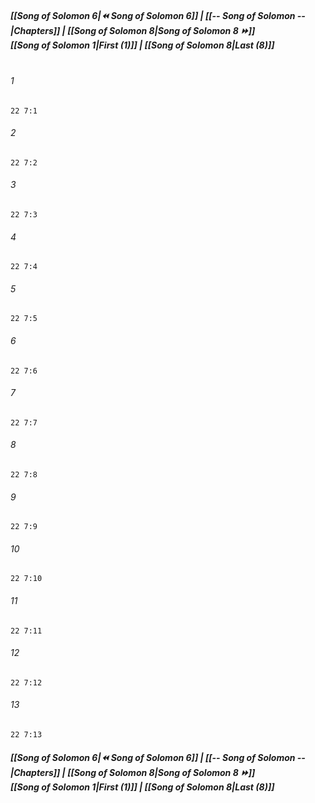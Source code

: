 
##### **[[Song of Solomon 6|⏪ Song of Solomon 6]] | [[-- Song of Solomon --|Chapters]] | [[Song of Solomon 8|Song of Solomon 8 ⏩]]**<br>**[[Song of Solomon 1|First (1)]] | [[Song of Solomon 8|Last (8)]]**<br><br>

###### 1
``` verse
22 7:1
```
###### 2
``` verse
22 7:2
```
###### 3
``` verse
22 7:3
```
###### 4
``` verse
22 7:4
```
###### 5
``` verse
22 7:5
```
###### 6
``` verse
22 7:6
```
###### 7
``` verse
22 7:7
```
###### 8
``` verse
22 7:8
```
###### 9
``` verse
22 7:9
```
###### 10
``` verse
22 7:10
```
###### 11
``` verse
22 7:11
```
###### 12
``` verse
22 7:12
```
###### 13
``` verse
22 7:13
```

##### **[[Song of Solomon 6|⏪ Song of Solomon 6]] | [[-- Song of Solomon --|Chapters]] | [[Song of Solomon 8|Song of Solomon 8 ⏩]]**<br>**[[Song of Solomon 1|First (1)]] | [[Song of Solomon 8|Last (8)]]**
